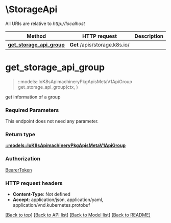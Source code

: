 # \StorageApi

All URIs are relative to *http://localhost*

Method | HTTP request | Description
------------- | ------------- | -------------
[**get_storage_api_group**](StorageApi.md#get_storage_api_group) | **Get** /apis/storage.k8s.io/ | 


# **get_storage_api_group**
> ::models::IoK8sApimachineryPkgApisMetaV1ApiGroup get_storage_api_group(ctx, )


get information of a group

### Required Parameters
This endpoint does not need any parameter.

### Return type

[**::models::IoK8sApimachineryPkgApisMetaV1ApiGroup**](io.k8s.apimachinery.pkg.apis.meta.v1.APIGroup.md)

### Authorization

[BearerToken](../README.md#BearerToken)

### HTTP request headers

 - **Content-Type**: Not defined
 - **Accept**: application/json, application/yaml, application/vnd.kubernetes.protobuf

[[Back to top]](#) [[Back to API list]](../README.md#documentation-for-api-endpoints) [[Back to Model list]](../README.md#documentation-for-models) [[Back to README]](../README.md)

